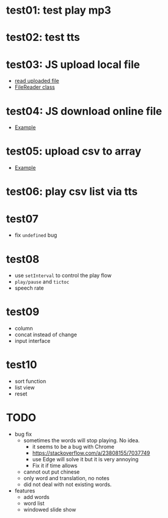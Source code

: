 # test01: test play mp3

# test02: test tts

# test03: JS upload local file
- [read uploaded file](https://stackoverflow.com/a/29395276/7037749)
- [FileReader class](https://developer.mozilla.org/en-US/docs/Web/API/FileReader#methods)

# test04: JS download online file
- [Example](https://code-maven.com/create-and-download-csv-with-javascript)

# test05: upload csv to array
- [Example](https://www.sitepoint.com/community/t/build-an-array-from-csv-file/234312/3)

# test06: play csv list via tts

# test07
- fix `undefined` bug

# test08
- use `setInterval` to control the play flow
- `play/pause` and `tictoc`
- speech rate

# test09
- column
- concat instead of change
- input interface

# test10
- sort function
- list view
- reset


# TODO
- bug fix
    - sometimes the words will stop playing. No idea. 
        - it seems to be a bug with Chrome
        - https://stackoverflow.com/a/23808155/7037749
        - use Edge will solve it but it is very annoying
        - Fix it if time allows
    - cannot out put chinese
    - only word and translation, no notes
    - did not deal with not existing words.
- features
    - add words
    - word list
    - windowed slide show